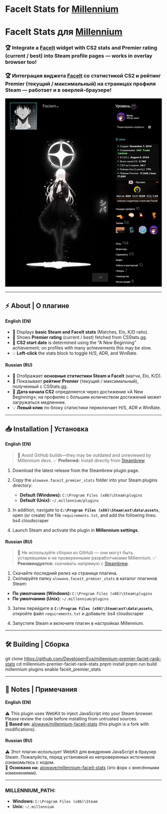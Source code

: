 # **FaceIt Stats for [Millennium](https://steambrew.app)**  
# **FaceIt Stats для [Millennium](https://steambrew.app)**

### 🏆 Integrate a **[FaceIt](https://faceit.com)** widget with **CS2 stats and Premier rating (current / best)** into Steam profile pages — works in overlay browser too!  
### 🏆 Интеграция виджета **[FaceIt](https://faceit.com)** со статистикой **CS2 и рейтинг Premier (текущий / максимальный)** на страницах профиля Steam — работает и в оверлей-браузере!

![image](https://github.com/DeveloperrEva/millennium-premier-faciet-rank-stats/blob/main/main.jpg?raw=true)  

---

## ⚡ About | О плагине

#### English (EN)
- 🔹 Displays **basic Steam and FaceIt stats** (Matches, Elo, K/D ratio).
- 🔹 Shows **Premier rating** (current / best) fetched from CSStats.gg.
- 🔹 **CS2 start date** is determined using the “A New Beginning” achievement; on profiles with many achievements this may be slow.
- 💡 **Left-click** the stats block to toggle H/S, ADR, and WinRate.

#### Russian (RU)
- 🔹 Отображает **основные статистики Steam и FaceIt** (матчи, Elo, K/D).
- 🔹 Показывает **рейтинг Premier** (текущий / максимальный), полученный с CSStats.gg.
- 🔹 **Дата начала CS2** определяется через достижение «A New Beginning»; на профилях с большим количеством достижений может загружаться медленнее.
- 💡 **Левый клик** по блоку статистики переключает H/S, ADR и WinRate.


---

## 📥 Installation | Установка

#### English (EN)
> 🚫 Avoid GitHub builds—they may be outdated and unreviewed by Millennium devs.
> ✅ **Preferred:** Install directly from [Steambrew](https://steambrew.app/plugin?id=57c553750f61).

1. Download the latest release from the Steambrew plugin page.
2. Copy the `alowave.faceit_premier_stats` folder into your Steam plugins directory:
   - **Default (Windows):** `C:\Program Files (x86)\Steam\plugins`
   - **Default (Unix):** `~/.millennium/plugins`
3. In addition, navigate to **`C:\Program Files (x86)\Steam\ext\data\assets`**, open (or create) the file `requirements.txt`, and add the following lines:
bs4
cloudscraper

4. Launch Steam and activate the plugin in **Millennium settings**.

#### Russian (RU)
> 🚫 Не используйте сборки из GitHub — они могут быть устаревшими и не проверенными разработчиками Millennium.
> ✅ **Рекомендуется:** скачивать напрямую с [Steambrew](https://steambrew.app/plugin?id=57c553750f61).

1. Скачайте последний релиз на странице плагина.
2. Скопируйте папку `alowave.faceit_premier_stats` в каталог плагинов Steam:
- **По умолчанию (Windows):** `C:\Program Files (x86)\Steam\plugins`
- **По умолчанию (Unix):** `~/.millennium/plugins`
3. Затем перейдите в **`C:\Program Files (x86)\Steam\ext\data\assets`**, откройте файл `requirements.txt` и добавьте:
bs4
cloudscraper

4. Запустите Steam и включите плагин в настройках Millennium.

---

## 🛠️ Building | Сборка

git clone https://github.com/DeveloperrEva/millennium-premier-faciet-rank-stats
cd millennium-premier-faciet-rank-stats
pnpm install
pnpm run build
millennium plugins enable faceit_premier_stats

---

## 📌 Notes | Примечания

#### English (EN)

⚠️ This plugin uses WebKit to inject JavaScript into your Steam browser. Please review the code before installing from untrusted sources.  
🔸 **Based on:** [alowave/millennium-faceit-stats](https://github.com/alowave/millennium-faceit-stats) (this plugin is a fork with modifications).

#### Russian (RU)

⚠️ Этот плагин использует WebKit для внедрения JavaScript в браузер Steam. Пожалуйста, перед установкой из непроверенных источников ознакомьтесь с кодом.  
🔸 **Основано на:** [alowave/millennium-faceit-stats](https://github.com/alowave/millennium-faceit-stats) (это форк с внесёнными изменениями).

---

### **MILLENNIUM_PATH:**
-   **Windows:** `C:\Program Files (x86)\Steam`
-   **Unix:** `~/.millennium`